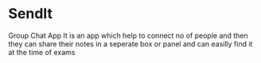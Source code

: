 # SendIt
Group Chat App
It is an app which help to connect no of people and then they can share their notes in a seperate box or panel and can easilly
find it at the time of exams 
